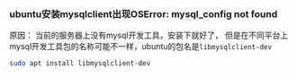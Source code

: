 ### ubuntu安装mysqlclient出现OSError: mysql_config not found
原因：
当前的服务器上没有mysql开发工具，安装下就好了， 但是在不同平台上mysql开发工具包的名称可能不一样，ubuntu的包名是`libmysqlclient-dev`

```bash
sudo apt install libmysqlclient-dev
```
